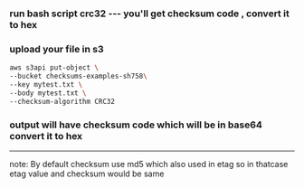 ### run bash script crc32  --- you'll get checksum code , convert it to hex
### upload your file in s3
```sh
aws s3api put-object \
--bucket checksums-examples-sh758\
--key mytest.txt \
--body mytest.txt \
--checksum-algorithm CRC32
```

### output will have checksum code which will be in base64 convert it to hex


----------------------------------------------------------------------
note: By default checksum use md5 which also used in etag so in thatcase etag value and checksum would be same
